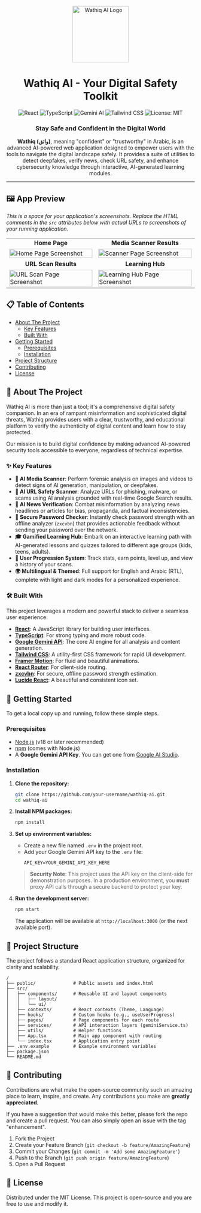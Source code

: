 <p align="center">
  <img src="https://raw.githubusercontent.com/user-attachments/assets/9417d3d7-8495-467f-aa02-990714ed4714" width="150" alt="Wathiq AI Logo">
</p>

<h1 align="center">Wathiq AI - Your Digital Safety Toolkit</h1>

<p align="center">
  <img src="https://img.shields.io/badge/React-61DAFB?style=for-the-badge&logo=react&logoColor=black" alt="React">
  <img src="https://img.shields.io/badge/TypeScript-3178C6?style=for-the-badge&logo=typescript&logoColor=white" alt="TypeScript">
  <img src="https://img.shields.io/badge/Google%20Gemini-4285F4?style=for-the-badge&logo=google-gemini&logoColor=white" alt="Gemini AI">
  <img src="https://img.shields.io/badge/Tailwind_CSS-38B2AC?style=for-the-badge&logo=tailwind-css&logoColor=white" alt="Tailwind CSS">
  <img src="https://img.shields.io/badge/License-MIT-yellow.svg?style=for-the-badge" alt="License: MIT">
</p>

<h3 align="center">Stay Safe and Confident in the Digital World</h3>

<p align="center">
  <strong>Wathiq (واثق)</strong>, meaning "confident" or "trustworthy" in Arabic, is an advanced AI-powered web application designed to empower users with the tools to navigate the digital landscape safely. It provides a suite of utilities to detect deepfakes, verify news, check URL safety, and enhance cybersecurity knowledge through interactive, AI-generated learning modules.
</p>

---

## 🖼️ App Preview

_This is a space for your application's screenshots. Replace the HTML comments in the `src` attributes below with actual URLs to screenshots of your running application._

<table>
  <tr>
    <td align="center"><b>Home Page</b></td>
    <td align="center"><b>Media Scanner Results</b></td>
  </tr>
  <tr>
    <td><img src="<!-- YOUR_HOME_PAGE_SCREENSHOT_URL_HERE -->" width="100%" alt="Home Page Screenshot"></td>
    <td><img src="<!-- YOUR_SCANNER_PAGE_SCREENSHOT_URL_HERE -->" width="100%" alt="Scanner Page Screenshot"></td>
  </tr>
  <tr>
    <td align="center"><b>URL Scan Results</b></td>
    <td align="center"><b>Learning Hub</b></td>
  </tr>
  <tr>
    <td><img src="<!-- YOUR_URL_SCAN_PAGE_SCREENSHOT_URL_HERE -->" width="100%" alt="URL Scan Page Screenshot"></td>
    <td><img src="<!-- YOUR_LEARNING_HUB_PAGE_SCREENSHOT_URL_HERE -->" width="100%" alt="Learning Hub Page Screenshot"></td>
  </tr>
</table>

## 📋 Table of Contents

- [About The Project](#-about-the-project)
  - [Key Features](#-key-features)
  - [Built With](#️-built-with)
- [Getting Started](#-getting-started)
  - [Prerequisites](#prerequisites)
  - [Installation](#installation)
- [Project Structure](#-project-structure)
- [Contributing](#-contributing)
- [License](#-license)

## 🚀 About The Project

Wathiq AI is more than just a tool; it's a comprehensive digital safety companion. In an era of rampant misinformation and sophisticated digital threats, Wathiq provides users with a clear, trustworthy, and educational platform to verify the authenticity of digital content and learn how to stay protected.

Our mission is to build digital confidence by making advanced AI-powered security tools accessible to everyone, regardless of technical expertise.

### ✨ Key Features

-   **🤖 AI Media Scanner**: Perform forensic analysis on images and videos to detect signs of AI generation, manipulation, or deepfakes.
-   **🔗 AI URL Safety Scanner**: Analyze URLs for phishing, malware, or scams using AI analysis grounded with real-time Google Search results.
-   **📰 AI News Verification**: Combat misinformation by analyzing news headlines or articles for bias, propaganda, and factual inconsistencies.
-   **🔑 Secure Password Checker**: Instantly check password strength with an offline analyzer (`zxcvbn`) that provides actionable feedback without sending your password over the network.
-   **🎓 Gamified Learning Hub**: Embark on an interactive learning path with AI-generated lessons and quizzes tailored to different age groups (kids, teens, adults).
-   **👤 User Progression System**: Track stats, earn points, level up, and view a history of your scans.
-   **🌍 Multilingual & Themed**: Full support for English and Arabic (RTL), complete with light and dark modes for a personalized experience.

### 🛠️ Built With

This project leverages a modern and powerful stack to deliver a seamless user experience:

*   **[React](https://reactjs.org/)**: A JavaScript library for building user interfaces.
*   **[TypeScript](https://www.typescriptlang.org/)**: For strong typing and more robust code.
*   **[Google Gemini API](https://ai.google.dev/)**: The core AI engine for all analysis and content generation.
*   **[Tailwind CSS](https://tailwindcss.com/)**: A utility-first CSS framework for rapid UI development.
*   **[Framer Motion](https://www.framer.com/motion/)**: For fluid and beautiful animations.
*   **[React Router](https://reactrouter.com/)**: For client-side routing.
*   **[zxcvbn](https://github.com/dropbox/zxcvbn)**: For secure, offline password strength estimation.
*   **[Lucide React](https://lucide.dev/)**: A beautiful and consistent icon set.

## 🏁 Getting Started

To get a local copy up and running, follow these simple steps.

### Prerequisites

-   [Node.js](https://nodejs.org/) (v18 or later recommended)
-   [npm](https://www.npmjs.com/) (comes with Node.js)
-   A **Google Gemini API Key**. You can get one from [Google AI Studio](https://ai.google.dev/tutorials/get_started_web).

### Installation

1.  **Clone the repository:**
    ```bash
    git clone https://github.com/your-username/wathiq-ai.git
    cd wathiq-ai
    ```

2.  **Install NPM packages:**
    ```bash
    npm install
    ```

3.  **Set up environment variables:**
    -   Create a new file named `.env` in the project root.
    -   Add your Google Gemini API key to the `.env` file:
        ```env
        API_KEY=YOUR_GEMINI_API_KEY_HERE
        ```
    > **Security Note**: This project uses the API key on the client-side for demonstration purposes. In a production environment, you **must** proxy API calls through a secure backend to protect your key.

4.  **Run the development server:**
    ```bash
    npm start
    ```
    The application will be available at `http://localhost:3000` (or the next available port).

## 📂 Project Structure

The project follows a standard React application structure, organized for clarity and scalability.

```
/
├── public/              # Public assets and index.html
├── src/
│   ├── components/      # Reusable UI and layout components
│   │   ├── layout/
│   │   └── ui/
│   ├── contexts/        # React contexts (Theme, Language)
│   ├── hooks/           # Custom hooks (e.g., useUserProgress)
│   ├── pages/           # Page components for each route
│   ├── services/        # API interaction layers (geminiService.ts)
│   ├── utils/           # Helper functions
│   ├── App.tsx          # Main app component with routing
│   └── index.tsx        # Application entry point
├── .env.example         # Example environment variables
├── package.json
└── README.md
```

## 🤝 Contributing

Contributions are what make the open-source community such an amazing place to learn, inspire, and create. Any contributions you make are **greatly appreciated**.

If you have a suggestion that would make this better, please fork the repo and create a pull request. You can also simply open an issue with the tag "enhancement".

1.  Fork the Project
2.  Create your Feature Branch (`git checkout -b feature/AmazingFeature`)
3.  Commit your Changes (`git commit -m 'Add some AmazingFeature'`)
4.  Push to the Branch (`git push origin feature/AmazingFeature`)
5.  Open a Pull Request

## 📄 License

Distributed under the MIT License. This project is open-source and you are free to use and modify it.
